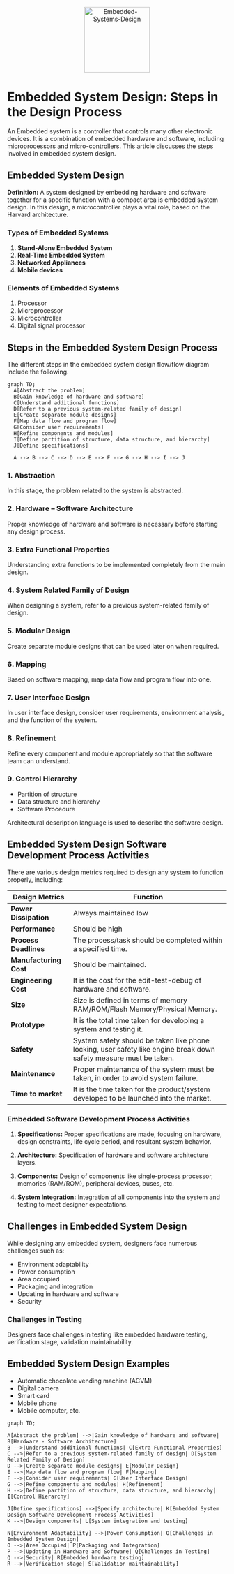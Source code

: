 <p align="center">
  <img src="./embed.png" alt="Embedded-Systems-Design" width="150">
</p>

# Embedded System Design: Steps in the Design Process

An Embedded system is a controller that controls many other electronic devices. It is a combination of embedded hardware and software, including microprocessors and micro-controllers. This article discusses the steps involved in embedded system design.

## Embedded System Design

**Definition:** A system designed by embedding hardware and software together for a specific function with a compact area is embedded system design. In this design, a microcontroller plays a vital role, based on the Harvard architecture.

### Types of Embedded Systems

1. **Stand-Alone Embedded System**
2. **Real-Time Embedded System**
3. **Networked Appliances**
4. **Mobile devices**

### Elements of Embedded Systems

1. Processor
2. Microprocessor
3. Microcontroller
4. Digital signal processor

## Steps in the Embedded System Design Process

The different steps in the embedded system design flow/flow diagram include the following.

```mermaid
graph TD;
  A[Abstract the problem]
  B[Gain knowledge of hardware and software]
  C[Understand additional functions]
  D[Refer to a previous system-related family of design]
  E[Create separate module designs]
  F[Map data flow and program flow]
  G[Consider user requirements]
  H[Refine components and modules]
  I[Define partition of structure, data structure, and hierarchy]
  J[Define specifications]

  A --> B --> C --> D --> E --> F --> G --> H --> I --> J
```

### 1. Abstraction

In this stage, the problem related to the system is abstracted.

### 2. Hardware – Software Architecture

Proper knowledge of hardware and software is necessary before starting any design process.

### 3. Extra Functional Properties

Understanding extra functions to be implemented completely from the main design.

### 4. System Related Family of Design

When designing a system, refer to a previous system-related family of design.

### 5. Modular Design

Create separate module designs that can be used later on when required.

### 6. Mapping

Based on software mapping, map data flow and program flow into one.

### 7. User Interface Design

In user interface design, consider user requirements, environment analysis, and the function of the system.

### 8. Refinement

Refine every component and module appropriately so that the software team can understand.

### 9. Control Hierarchy

- Partition of structure
- Data structure and hierarchy
- Software Procedure

Architectural description language is used to describe the software design.

## Embedded System Design Software Development Process Activities

There are various design metrics required to design any system to function properly, including:

| Design Metrics        | Function                                             |
| ---------------------- | ---------------------------------------------------- |
| **Power Dissipation**  | Always maintained low                                |
| **Performance**        | Should be high                                       |
| **Process Deadlines**  | The process/task should be completed within a specified time. |
| **Manufacturing Cost** | Should be maintained.                                |
| **Engineering Cost**   | It is the cost for the edit-test-debug of hardware and software. |
| **Size**               | Size is defined in terms of memory RAM/ROM/Flash Memory/Physical Memory. |
| **Prototype**          | It is the total time taken for developing a system and testing it. |
| **Safety**             | System safety should be taken like phone locking, user safety like engine break down safety measure must be taken. |
| **Maintenance**        | Proper maintenance of the system must be taken, in order to avoid system failure. |
| **Time to market**     | It is the time taken for the product/system developed to be launched into the market. |


### Embedded Software Development Process Activities

1. **Specifications:**
   Proper specifications are made, focusing on hardware, design constraints, life cycle period, and resultant system behavior.

2. **Architecture:**
   Specification of hardware and software architecture layers.

3. **Components:**
   Design of components like single-process processor, memories (RAM/ROM), peripheral devices, buses, etc.

4. **System Integration:**
   Integration of all components into the system and testing to meet designer expectations.

## Challenges in Embedded System Design

While designing any embedded system, designers face numerous challenges such as:

- Environment adaptability
- Power consumption
- Area occupied
- Packaging and integration
- Updating in hardware and software
- Security

### Challenges in Testing

Designers face challenges in testing like embedded hardware testing, verification stage, validation maintainability.

## Embedded System Design Examples

- Automatic chocolate vending machine (ACVM)
- Digital camera
- Smart card
- Mobile phone
- Mobile computer, etc.


```mermaid
graph TD;

A[Abstract the problem] -->|Gain knowledge of hardware and software| B[Hardware - Software Architecture]
B -->|Understand additional functions| C[Extra Functional Properties]
C -->|Refer to a previous system-related family of design| D[System Related Family of Design]
D -->|Create separate module designs| E[Modular Design]
E -->|Map data flow and program flow| F[Mapping]
F -->|Consider user requirements| G[User Interface Design]
G -->|Refine components and modules| H[Refinement]
H -->|Define partition of structure, data structure, and hierarchy| I[Control Hierarchy]

J[Define specifications] -->|Specify architecture| K[Embedded System Design Software Development Process Activities]
K -->|Design components| L[System integration and testing]

N[Environment Adaptability] -->|Power Consumption| O[Challenges in Embedded System Design]
O -->|Area Occupied| P[Packaging and Integration]
P -->|Updating in Hardware and Software| Q[Challenges in Testing]
Q -->|Security| R[Embedded hardware testing]
R -->|Verification stage| S[Validation maintainability]
```



